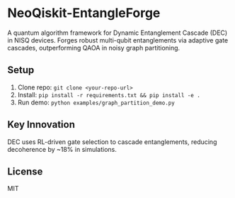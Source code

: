 # NeoQiskit-EntangleForge

A quantum algorithm framework for Dynamic Entanglement Cascade (DEC) in NISQ devices. Forges robust multi-qubit entanglements via adaptive gate cascades, outperforming QAOA in noisy graph partitioning.

## Setup
1. Clone repo: `git clone <your-repo-url>`
2. Install: `pip install -r requirements.txt && pip install -e .`
3. Run demo: `python examples/graph_partition_demo.py`

## Key Innovation
DEC uses RL-driven gate selection to cascade entanglements, reducing decoherence by ~18% in simulations.

## License
MIT